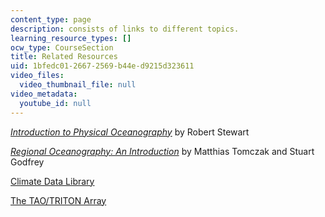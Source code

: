 ```yaml
---
content_type: page
description: consists of links to different topics.
learning_resource_types: []
ocw_type: CourseSection
title: Related Resources
uid: 1bfedc01-2667-2569-b44e-d9215d323611
video_files:
  video_thumbnail_file: null
video_metadata:
  youtube_id: null
---
```


[_Introduction to Physical Oceanography_](https://www.colorado.edu/oclab/sites/default/files/attached-files/stewart_textbook.pdf) by Robert Stewart

[_Regional Oceanography: An Introduction_](https://www.mt-oceanography.info/regoc/pdfversion.html) by Matthias Tomczak and Stuart Godfrey

[Climate Data Library](http://ingrid.ldeo.columbia.edu/)

[The TAO/TRITON Array](http://www.pmel.noaa.gov/tao/jsdisplay/)